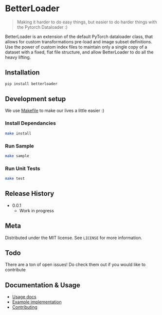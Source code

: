 # BetterLoader
> Making it harder to do easy things, but easier to do harder things with the Pytorch Dataloader :)

BetterLoader is an extension of the default PyTorch dataloader class, that allows for custom transformations pre-load and image subset definitions. Use the power of custom index files to maintain only a single copy of a dataset with a fixed, flat file structure, and allow BetterLoader to do all the heavy lifting.

## Installation
```sh
pip install betterloader
```

## Development setup

We use <a href="https://opensource.com/article/18/8/what-how-makefile">Makefile</a> to make our lives a little easier :)
### Install Dependancies
```sh
make install
```
### Run Sample
```sh
make sample
```
### Run Unit Tests
```sh
make test
```

## Release History
* 0.0.1
    * Work in progress

## Meta
Distributed under the MIT license. See ``LICENSE`` for more information.

## Todo
There are a ton of open issues! Do check them out if you would like to contribute

## Documentation & Usage
- [Usage docs](https://betterloader.readthedocs.io/)
- [Example implementation](./examples)
- [Contributing](./CONTRIBUTING.md)
